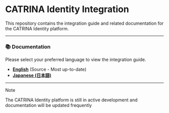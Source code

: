 # CATRINA Identity Integration

This repository contains the integration guide and related documentation for the CATRINA Identity platform.

---

### 📚 Documentation

Please select your preferred language to view the integration guide.

- [**English**](/docs/en/integration-guide.md) (Source - Most up-to-date)
- [**Japanese (日本語)**](/docs/ja/integration-guide.md)

---

> [!NOTE]
> The CATRINA Identity platform is still in active development and documentation will be updated frequently
